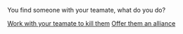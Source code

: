 You find someone with your teamate, what do you do?

[Work with your teamate to kill them](win.md)
[Offer them an alliance](die.md)
